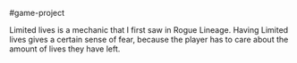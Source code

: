 #game-project 

Limited lives is a mechanic that I first saw in Rogue Lineage. Having Limited lives gives a certain sense of fear, because the player has to care about the amount of lives they have left.